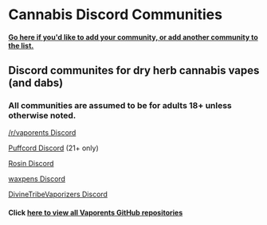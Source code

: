 # Cannabis Discord Communities

#### [Go here if you'd like to add your community, or add another community to the list.](https://github.com/Vaporents/How-To-Contribute)

## Discord communites for dry herb cannabis vapes (and dabs)

### All communities are assumed to be for adults 18+ unless otherwise noted.

[/r/vaporents Discord](https://discord.gg/DNyeZHfjqg)

[Puffcord Discord](https://discord.gg/3RkZJUjehe) (21+ only)

[Rosin Discord](https://discord.gg/mfvSG6w3Pa)

[waxpens Discord](https://discord.gg/JPzZ4U6SrC)

[DivineTribeVaporizers Discord](https://discord.gg/ZSqg2HYPTY)


#### Click [here to view all Vaporents GitHub repositories](https://github.com/Vaporents?tab=repositories)
